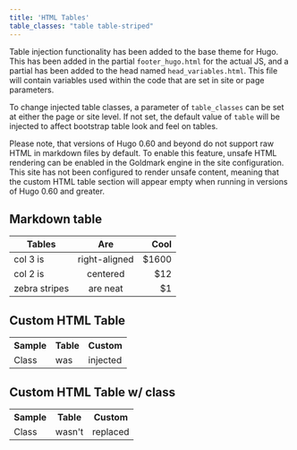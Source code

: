 ```yaml
---
title: 'HTML Tables'
table_classes: "table table-striped"
---
```


Table injection functionality has been added to the base theme for Hugo. This has been added in the partial `footer_hugo.html` for the actual JS, and a partial has been added to the head named `head_variables.html`. This file will contain variables used within the code that are set in site or page parameters.  

To change injected table classes, a parameter of `table_classes` can be set at either the page or site level. If not set, the default value of `table` will be injected to affect bootstrap table look and feel on tables.

Please note, that versions of Hugo 0.60 and beyond do not support raw HTML in markdown files by default. To enable this feature, unsafe HTML rendering can be enabled in the Goldmark engine in the site configuration. This site has not been configured to render unsafe content, meaning that the custom HTML table section will appear empty when running in versions of Hugo 0.60 and greater.


## Markdown table

| Tables        | Are           | Cool  |
| ------------- |:-------------:| -----:|
| col 3 is      | right-aligned | $1600 |
| col 2 is      | centered      |   $12 |
| zebra stripes | are neat      |    $1 |

## Custom HTML Table  

<table>
    <tr>
        <th>Sample</th>
        <th>Table</th>
        <th>Custom</th>
    </tr>
    <tr>
        <td>Class</td>
        <td>was</td>
        <td>injected</td>
    </tr>
</table>


## Custom HTML Table w/ class

<table class="custom">
    <tr>
        <th>Sample</th>
        <th>Table</th>
        <th>Custom</th>
    </tr>
    <tr>
        <td>Class</td>
        <td>wasn't</td>
        <td>replaced</td>
    </tr>
</table>